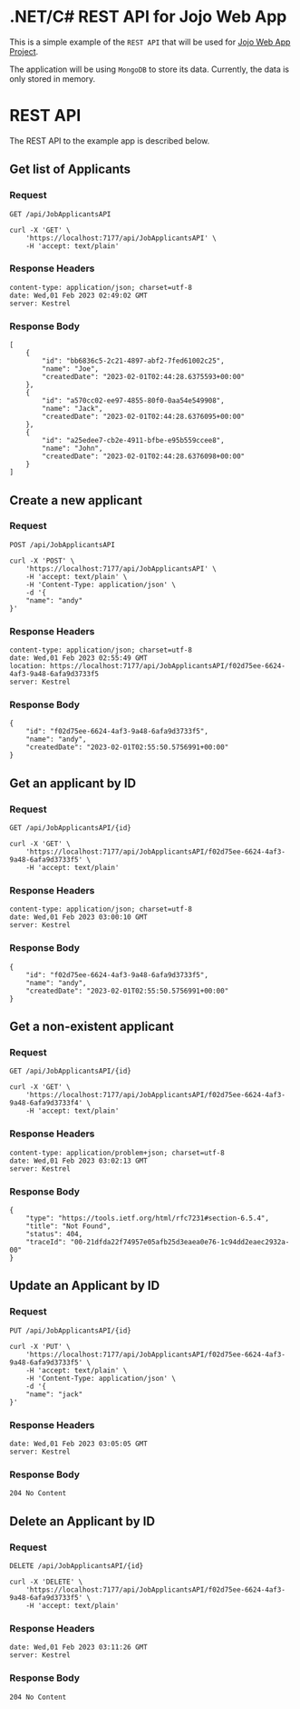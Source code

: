 # .NET/C# REST API for Jojo Web App

This is a simple example of the `REST API` that will be used for [Jojo Web App Project](https://github.com/AndyChhuon/jojo-soen341project2023).

The application will be using `MongoDB` to store its data. Currently, the data is only stored in memory.
<br />

# REST API

The REST API to the example app is described below.

## Get list of Applicants

### Request

`GET /api/JobApplicantsAPI`

    curl -X 'GET' \
        'https://localhost:7177/api/JobApplicantsAPI' \
        -H 'accept: text/plain'

### Response Headers

    content-type: application/json; charset=utf-8
    date: Wed,01 Feb 2023 02:49:02 GMT
    server: Kestrel

### Response Body

    [
        {
            "id": "bb6836c5-2c21-4897-abf2-7fed61002c25",
            "name": "Joe",
            "createdDate": "2023-02-01T02:44:28.6375593+00:00"
        },
        {
            "id": "a570cc02-ee97-4855-80f0-0aa54e549908",
            "name": "Jack",
            "createdDate": "2023-02-01T02:44:28.6376095+00:00"
        },
        {
            "id": "a25edee7-cb2e-4911-bfbe-e95b559ccee8",
            "name": "John",
            "createdDate": "2023-02-01T02:44:28.6376098+00:00"
        }
    ]

## Create a new applicant

### Request

`POST /api/JobApplicantsAPI`

    curl -X 'POST' \
        'https://localhost:7177/api/JobApplicantsAPI' \
        -H 'accept: text/plain' \
        -H 'Content-Type: application/json' \
        -d '{
        "name": "andy"
    }'

### Response Headers

    content-type: application/json; charset=utf-8
    date: Wed,01 Feb 2023 02:55:49 GMT
    location: https://localhost:7177/api/JobApplicantsAPI/f02d75ee-6624-4af3-9a48-6afa9d3733f5
    server: Kestrel

### Response Body

    {
        "id": "f02d75ee-6624-4af3-9a48-6afa9d3733f5",
        "name": "andy",
        "createdDate": "2023-02-01T02:55:50.5756991+00:00"
    }

## Get an applicant by ID

### Request

`GET /api/JobApplicantsAPI/{id}`

    curl -X 'GET' \
        'https://localhost:7177/api/JobApplicantsAPI/f02d75ee-6624-4af3-9a48-6afa9d3733f5' \
        -H 'accept: text/plain'

### Response Headers

    content-type: application/json; charset=utf-8
    date: Wed,01 Feb 2023 03:00:10 GMT
    server: Kestrel

### Response Body

    {
        "id": "f02d75ee-6624-4af3-9a48-6afa9d3733f5",
        "name": "andy",
        "createdDate": "2023-02-01T02:55:50.5756991+00:00"
    }

## Get a non-existent applicant

### Request

`GET /api/JobApplicantsAPI/{id}`

    curl -X 'GET' \
        'https://localhost:7177/api/JobApplicantsAPI/f02d75ee-6624-4af3-9a48-6afa9d3733f4' \
        -H 'accept: text/plain'

### Response Headers

    content-type: application/problem+json; charset=utf-8
    date: Wed,01 Feb 2023 03:02:13 GMT
    server: Kestrel

### Response Body

    {
        "type": "https://tools.ietf.org/html/rfc7231#section-6.5.4",
        "title": "Not Found",
        "status": 404,
        "traceId": "00-21dfda22f74957e05afb25d3eaea0e76-1c94dd2eaec2932a-00"
    }

## Update an Applicant by ID

### Request

`PUT /api/JobApplicantsAPI/{id}`

    curl -X 'PUT' \
        'https://localhost:7177/api/JobApplicantsAPI/f02d75ee-6624-4af3-9a48-6afa9d3733f5' \
        -H 'accept: text/plain' \
        -H 'Content-Type: application/json' \
        -d '{
        "name": "jack"
    }'

### Response Headers

    date: Wed,01 Feb 2023 03:05:05 GMT
    server: Kestrel

### Response Body

    204 No Content

## Delete an Applicant by ID

### Request

`DELETE /api/JobApplicantsAPI/{id}`

    curl -X 'DELETE' \
        'https://localhost:7177/api/JobApplicantsAPI/f02d75ee-6624-4af3-9a48-6afa9d3733f5' \
        -H 'accept: text/plain'

### Response Headers

    date: Wed,01 Feb 2023 03:11:26 GMT
    server: Kestrel

### Response Body

    204 No Content
